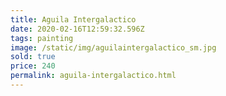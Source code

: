 ```yaml
---
title: Aguila Intergalactico
date: 2020-02-16T12:59:32.596Z
tags: painting
image: /static/img/aguilaintergalactico_sm.jpg
sold: true
price: 240
permalink: aguila-intergalactico.html
---
```

